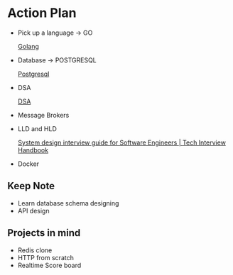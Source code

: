 # Action Plan

- Pick up a language → GO
    
    [Golang](../Golang%20f9007b0e130a4e72a3b5eb0a3ba41119.md)
    
- Database → POSTGRESQL
    
    [Postgresql](../Postgresql%20cbd9835684dc49f7ad541c7380dec81f.md)
    
- DSA
    
    [DSA](DSA%2081e582fcbaf84770aed847665cd489cc.md)
    
- Message Brokers
- LLD and HLD
    
    [System design interview guide for Software Engineers | Tech Interview Handbook](https://www.techinterviewhandbook.org/system-design/)
    
- Docker

## Keep Note

- Learn database schema designing
- API design

## Projects in mind

- Redis clone
- HTTP from scratch
- Realtime Score board
